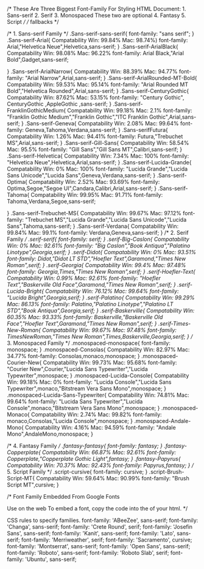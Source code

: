   /* These Are Three Biggest Font-Family For Styling HTML Document: 
    1. Sans-serif
    2. Serif
    3. Monospaced
    These two are optional
    4. Fantasy
    5. Script
  */
  /* fallbacks */

  /* 1. Sans-serif Family */
  .Sans-serif-sans-serif{
    font-family: "sans serif";
  }
.Sans-serif-Arial{
    Compatability
     Win: 99.84%  Mac: 98.74%)
  font-family: Arial,"Helvetica Neue",Helvetica,sans-serif; 
}
.Sans-serif-ArialBlack{
  Compatability
  Win: 98.08%  Mac: 96.22%
  font-family: Arial Black,"Arial Bold",Gadget,sans-serif; 

}
.Sans-serif-ArialNarrow{
  Compatability
  Win: 88.39%  Mac: 94.77%
  font-family: "Arial Narrow",Arial,sans-serif;
}
.Sans-serif-ArialRounded-MT-Bold{
  Compatability
  Win: 59.53%  Mac: 95.14%
  font-family: "Arial Rounded MT Bold","Helvetica Rounded",Arial,sans-serif; 
}
.Sans-serif-CenturyGothic{
  Compatability
  Win: 87.62%  Mac: 53.15%
  font-family: "Century Gothic", CenturyGothic ,AppleGothic ,sans-serif; 
}
.Sans-serif-FranklinGothicMedium{
  Compatability
  Win: 99.18%  Mac: 2.1%
  font-family: "Franklin Gothic Medium","Franklin Gothic","ITC Franklin Gothic",Arial,sans-serif; 
}
.Sans-serif-Geneva{
  Compatability
  Win: 2.08%  Mac: 99.64%
  font-family: Geneva,Tahoma,Verdana,sans-serif; 
}
.Sans-serifFutura{
  Compatability
  Win: 1.26%  Mac: 94.41%
  font-family: Futura,"Trebuchet MS",Arial,sans-serif; 
}
.Sans-serif-Gill-Sans{
  Compatability
  Win: 58.54%  Mac: 95.5%
  font-family: "Gill Sans","Gill Sans MT",Calibri,sans-serif; 
}
.Sans-serif-Helvetica{
  Compatability
  Win: 7.34%  Mac: 100%
  font-family: "Helvetica Neue",Helvetica,Arial,sans-serif; 
}
.Sans-serif-Lucida-Grande{
  Compatability
  Win: 0%  Mac: 100%
  font-family: "Lucida Grande","Lucida Sans Unicode","Lucida Sans",Geneva,Verdana,sans-serif; 
}
.Sans-serif-Optima{
  Compatability
  Win: 2.52%  Mac: 93.69%
 font-family: Optima,Segoe,"Segoe UI",Candara,Calibri,Arial,sans-serif; 
}
.Sans-serif-Tahoma{
  Compatability
  Win: 99.95%  Mac: 91.71%
  font-family: Tahoma,Verdana,Segoe,sans-serif; 

}
.Sans-serif-Trebuchet-MS{
  Compatability
  Win: 99.67%  Mac: 97.12%
  font-family: "Trebuchet MS","Lucida Grande","Lucida Sans Unicode","Lucida Sans",Tahoma,sans-serif; 
}
.Sans-serif-Verdana{
  Compatability
  Win: 99.84%  Mac: 99.1%
  font-family: Verdana,Geneva,sans-serif; 
}
  /* 2. Serif Family */
.serif-serif{
  font-family: serif; 
}
.serif-Big-Caslon{
  Compatability
  Win: 0%  Mac: 92.61%
  font-family: "Big Caslon","Book Antiqua","Palatino Linotype",Georgia,serif; 
  }
.serif-Didot{
  Compatability
  Win: 0%  Mac: 93.51%
  font-family: Didot,"Didot LT STD","Hoefler Text",Garamond,"Times New Roman",serif; 
  }
.serif-Georgia{
  Compatability
  Win: 99.4%  Mac: 97.48%
  font-family: Georgia,Times,"Times New Roman",serif; 
}
.serif-Hoefler-Text{
  Compatability
  Win: 0.99%  Mac: 92.61%
  font-family: "Hoefler Text","Baskerville Old Face",Garamond,"Times New Roman",serif; 
}
.serif-Lucida-Bright{
  Compatability
  Win: 76.12%  Mac: 99.64%
  font-family: "Lucida Bright",Georgia,serif; 
}
.serif-Palatino{
  Compatability
  Win: 99.29%  Mac: 86.13%
  font-family: Palatino,"Palatino Linotype","Palatino LT STD","Book Antiqua",Georgia,serif; 
}
.serif-Baskerville{
  Compatability
  Win: 60.35%  Mac: 93.33%
  font-family: Baskerville,"Baskerville Old Face","Hoefler Text",Garamond,"Times New Roman",serif; 
}
.serif-Times-New-Roman{
  Compatability
  Win: 99.67%  Mac: 97.48%
  font-family: TimesNewRoman,"Times New Roman",Times,Baskerville,Georgia,serif; 
}
/* 3. Monospaced Family */
.monospaced-monospace{
  font-family: monospace;
}
.monospaced-Consolas{
  Compatability
  Win: 82.97%  Mac: 34.77%
  font-family: Consolas,monaco,monospace; 
}
.monospaced-Courier-New{
  Compatability
  Win: 99.73%  Mac: 95.68%
  font-family: "Courier New",Courier,"Lucida Sans Typewriter","Lucida Typewriter",monospace;
}
.monospaced-Lucida-Console{
  Compatability
  Win: 99.18%  Mac: 0%
  font-family: "Lucida Console","Lucida Sans Typewriter",monaco,"Bitstream Vera Sans Mono",monospace; 
}
.monospaced-Lucida-Sans-Typewriter{
  Compatability
  Win: 74.81%  Mac: 99.64%
  font-family: "Lucida Sans Typewriter","Lucida Console",monaco,"Bitstream Vera Sans Mono",monospace;
}
.monospaced-Monaco{
  Compatability
  Win: 2.74%  Mac: 99.82%
  font-family: monaco,Consolas,"Lucida Console",monospace; 
}
.monospaced-Andale-Mono{
  Compatability
  Win: 4.16%  Mac: 94.59%
  font-family: "Andale Mono",AndaleMono,monospace;
}

/* 4. Fantasy Family */
.fantasy-fantasy{
  font-family: fantasy; 
}
.fantasy-Copperplate{
  Compatability
  Win: 66.87%  Mac: 92.61%
  font-family: Copperplate,"Copperplate Gothic Light",fantasy; 
}
.fantasy-Papyrus{
  Compatability
  Win: 70.37%  Mac: 92.43%
  font-family: Papyrus,fantasy; 
}
/* 5. Script Family */
.script-cursive{
  font-family: cursive; 
}
.script-Brush-Script-MT{
  Compatability
  Win: 59.64%  Mac: 90.99%
  font-family: "Brush Script MT",cursive; 
}


/* Font Family Embedded From Google Fonts
>>>>>>>>>>>>>>>>>>>>>>>>>>>>>>>>>>>>>>>>>>
Use on the web
To embed a font, copy the code into the <head> of your html. */
<link rel="preconnect" href="https://fonts.googleapis.com">
<link rel="preconnect" href="https://fonts.gstatic.com" crossorigin>
<link href="https://fonts.googleapis.com/css2?family=ABeeZee&family=Changa&family=Crete+Round&family=Josefin+Sans&family=Kanit&family=Lato&family=Merriweather&family=Montserrat&family=Open+Sans:ital@1&family=Roboto&family=Roboto+Slab&family=Sacramento&family=Ubuntu:ital@1&display=swap" rel="stylesheet">

<link rel="preconnect" href="https://fonts.googleapis.com">
<link rel="preconnect" href="https://fonts.gstatic.com" crossorigin>
<link href="https://fonts.googleapis.com/css2?family=ABeeZee&family=Changa&family=Crete+Round&family=Josefin+Sans&family=Kanit&family=Lato&family=Merriweather&family=Montserrat:wght@100;400;900&family=Open+Sans:ital@1&family=Roboto&family=Roboto+Slab&family=Sacramento&family=Ubuntu&display=swap" rel="stylesheet">

>>>>>>>>>>>>>>>>>>>>>>>>>>>>>>>>>>>>>>>>>>>
CSS rules to specify families.
font-family: 'ABeeZee', sans-serif;
font-family: 'Changa', sans-serif;
font-family: 'Crete Round', serif;
font-family: 'Josefin Sans', sans-serif;
font-family: 'Kanit', sans-serif;
font-family: 'Lato', sans-serif;
font-family: 'Merriweather', serif;
font-family: 'Sacramento', cursive;
font-family: 'Montserrat', sans-serif;
font-family: 'Open Sans', sans-serif;
font-family: 'Roboto', sans-serif;
font-family: 'Roboto Slab', serif;
font-family: 'Ubuntu', sans-serif;
